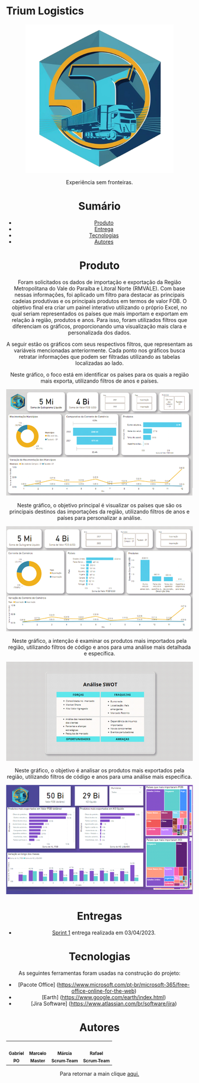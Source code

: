 ﻿# Trium Logistics


<div align="center">
  <img src="./Documents/Logo.png" height="400" width="400"/>
<p align="center">Experiência sem fronteiras.</p>


# Sumário

   * [Produto](#produto)
   * [Entrega](#entregas)
   * [Tecnologias](#tecnologias)
   * [Autores](#autores)
  
 # Produto
  
Foram solicitados os dados de importação e exportação da Região Metropolitana do Vale do Paraíba e Litoral Norte (RMVALE). Com base nessas informações, foi aplicado um filtro para destacar as principais cadeias produtivas e os principais produtos em termos de valor FOB. O objetivo final era criar um painel interativo utilizando o próprio Excel, no qual seriam representados os países que mais importam e exportam em relação à região, produtos e anos. Para isso, foram utilizados filtros que diferenciam os gráficos, proporcionando uma visualização mais clara e personalizada dos dados. 

A seguir estão os gráficos com seus respectivos filtros, que representam as variáveis mencionadas anteriormente. Cada ponto nos gráficos busca retratar informações que podem ser filtradas utilizando as tabelas localizadas ao lado. 

Neste gráfico, o foco está em identificar os países para os quais a região mais exporta, utilizando filtros de anos e países. 

<div align="center">
  <img src="./Documents/Image1.png"/>

Neste gráfico, o objetivo principal é visualizar os países que são os principais destinos das importações da região, utilizando filtros de anos e países para personalizar a análise. 
  
<div align="center">
  <img src="./Documents/Image2.png"/>
  
Neste gráfico, a intenção é examinar os produtos mais importados pela região, utilizando filtros de código e anos para uma análise mais detalhada e específica. 
  
<div align="center">
  <img src="./Documents/Image3.png"/>

Neste gráfico, o objetivo é analisar os produtos mais exportados pela região, utilizando filtros de código e anos para uma análise mais específica. 
  
<div align="center">
  <img src="./Documents/Image4.png"/>
  
# Entregas

- [Sprint 1](https://github.com/marcelouchoas/Trium-Logistics/blob/Sprint-1/README.md) entrega realizada em 03/04/2023.


# Tecnologias

As seguintes ferramentas foram usadas na construção do projeto:

- [Pacote Office] (https://www.microsoft.com/pt-br/microsoft-365/free-office-online-for-the-web)
- [Earth] (https://www.google.com/earth/index.html)
- [Jira Software] (https://www.atlassian.com/br/software/jira)

# Autores

<table align="center">
  <tr>
     <td align="center"><a href="https://github.com/Gabriel-Martins-Gazaneo"><img src="https://avatars.githubusercontent.com/u/128657389?v=4" width="100px;" alt=""/>        <br /><sub><b>Gabriel<br>PO</b></sub></a><br /><a href="https://github.com/marcelouchoas/Trium-Logistics" title="PO"></a></td>    
    <td align="center"><a href="https://github.com/marcelouchoas"><img src="https://avatars.githubusercontent.com/u/56437644?v=4" width="100px;" alt=""/><br /><sub>        <b>Marcelo<br>Master</b></sub></a><br /><a href="https://github.com/marcelouchoas/Trium-Logistics" title="Master"></a></td>
    <td align="center"><a href="https://github.com/marciasoaresa"><img src="https://avatars.githubusercontent.com/u/129190035?v=4" width="100px;" alt=""/><br /><sub>       <b>Márcia<br>Scrum Team</b></sub></a><br /><a href="https://github.com/marcelouchoas/Trium-Logistics" title="Scrum Team"></a></td>    
    <td align="center"><a href="https://github.com/rafaslivka"><img src="https://avatars.githubusercontent.com/u/129512938?v=4" width="100px;" alt=""/><br /><sub>          <b>Rafael<br>Scrum Team</b></sub></a><br /><a href="https://github.com/marcelouchoas/Trium-Logistics" title="Scrum Team"></a></td> 
</table>
  
  
  Para retornar a main clique [aqui.](https://github.com/Trium-Logistics/Trium-Logistics/tree/main)
